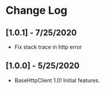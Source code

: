 # Change Log

## [1.0.1] - 7/25/2020
- Fix stack trace in http error

## [1.0.0] - 5/25/2020
- BaseHttpClient 1.0!  Initial features.
